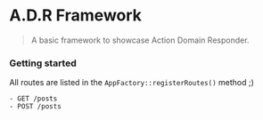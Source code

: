 
# A.D.R Framework

> A basic framework to showcase Action Domain Responder.

### Getting started

All routes are listed in the `AppFactory::registerRoutes()` method ;)

```
- GET /posts
- POST /posts
```
